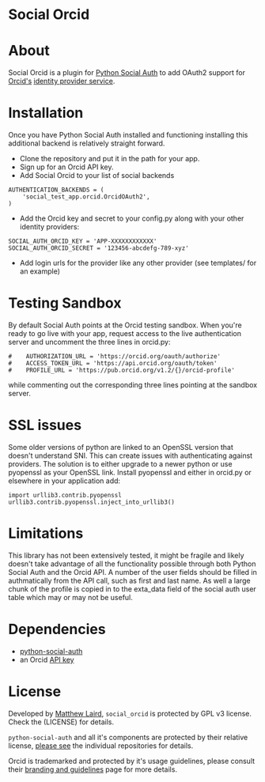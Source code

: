 Social Orcid
==

About
=====

Social Orcid is a plugin for [Python Social Auth](https://github.com/omab/python-social-auth) to add OAuth2
support for [Orcid's](http://orcid.org) [identity provider service](https://members.orcid.org/api/oauth2).

Installation
============

Once you have Python Social Auth installed and functioning installing this additional backend is
relatively straight forward. 

- Clone the repository and put it in the path for your app. 
- Sign up for an Orcid API key. 
- Add Social Orcid to your list of social backends

```
AUTHENTICATION_BACKENDS = (
    'social_test_app.orcid.OrcidOAuth2',
)
```

- Add the Orcid key and secret to your config.py along with your other identity providers:

```
SOCIAL_AUTH_ORCID_KEY = 'APP-XXXXXXXXXXXX'
SOCIAL_AUTH_ORCID_SECRET = '123456-abcdefg-789-xyz'
```

- Add login urls for the provider like any other provider (see templates/ for an example)

Testing Sandbox
===============

By default Social Auth points at the Orcid testing sandbox. When you're ready to go live with your app,
request access to the live authentication server and uncomment the three lines in orcid.py:

```
#    AUTHORIZATION_URL = 'https://orcid.org/oauth/authorize'
#    ACCESS_TOKEN_URL = 'https://api.orcid.org/oauth/token'
#    PROFILE_URL = 'https://pub.orcid.org/v1.2/{}/orcid-profile'
```
while commenting out the corresponding three lines pointing at the sandbox server.

SSL issues
==========

Some older versions of python are linked to an OpenSSL version that doesn't understand SNI. This can
create issues with authenticating against providers. The solution is to either upgrade to a newer
python or use pyopenssl as your OpenSSL link. Install pyopenssl and either in orcid.py or elsewhere
in your application add:

```
import urllib3.contrib.pyopenssl
urllib3.contrib.pyopenssl.inject_into_urllib3()
```

Limitations
===========

This library has not been extensively tested, it might be fragile and likely doesn't take advantage of all
the functionality possible through both Python Social Auth and the Orcid API. A number of the user fields
should be filled in authmatically from the API call, such as first and last name. As well a large
chunk of the profile is copied in to the exta_data field of the social auth user table which may or
may not be useful.

Dependencies
============

- [python-social-auth](https://github.com/omab/python-social-auth)
- an Orcid [API key](http://support.orcid.org/knowledgebase/articles/116739-register-a-client-application)

License
=======

Developed by [Matthew Laird](https://github.com/lairdm/), ``social_orcid`` is protected by GPL v3 license. Check the (LICENSE) for details.

``python-social-auth`` and all it's components are protected by their relative
license, [please see](https://github.com/omab/python-social-auth) the individual repositories for details.

Orcid is trademarked and protected by it's usage guidelines, please consult
their [branding and guidelines](https://orcid.org/trademark-and-id-display-guidelines) page for more details.
